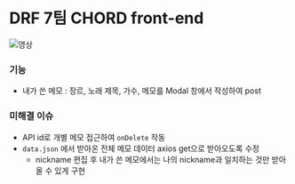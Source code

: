 # DRF 7팀 CHORD front-end

![영상](https://user-images.githubusercontent.com/102040717/180907974-24b9bb01-b6eb-4dce-96f2-897263b159b8.gif)

### 기능

- 내가 쓴 메모 : 장르, 노래 제목, 가수, 메모를 Modal 창에서 작성하여 post

### 미해결 이슈

- API id로 개별 메모 접근하여 `onDelete` 작동
- `data.json` 에서 받아온 전체 메모 데이터 axios get으로 받아오도록 수정
  - nickname 편집 후 내가 쓴 메모에서는 나의 nickname과 일치하는 것만 받아올 수 있게 구현

